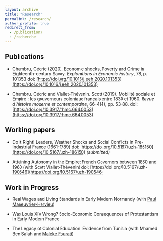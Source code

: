 ```yaml
---
layout: archive
title: "Research"
permalink: /research/
author_profile: true
redirect_from:
  - /publications
  - /recherche
---
```


## Publications

* Chambru, Cédric (2020). Economic shocks, Poverty and Crime in Eighteenth-century Savoy. _Explorations in Economic History_, 78, p. 101353 doi: [https://doi.org/10.1016/j.eeh.2020.101353](https://doi.org/10.1016/j.eeh.2020.101353)

* Chambru, Cédric and  Viallet-Thévenin, Scott (2019). Mobilité sociale et Empire : les gouverneurs coloniaux français entre 1830 et 1960. _Revue d'histoire moderne et contemporaine_, 66-4(4), pp. 53-88. doi: [https://doi.org/10.3917/rhmc.664.0053](https://doi.org/10.3917/rhmc.664.0053)

## Working papers  

* Do it Right! Leaders, Weather Shocks and Social Conflicts in Pre-Industrial France (1661-1789) doi: [https://doi.org/10.5167/uzh-186150](https://doi.org/10.5167/uzh-186150)
_(submitted)_

* Attaining Autonomy in the Empire: French Governors between 1860 and 1960 (with [Scott Viallet-Thévenin](https://cv.archives-ouvertes.fr/scott-viallet-thevenin)) doi: [https://doi.org/10.5167/uzh-190546](https://doi.org/10.5167/uzh-190546)

## Work in Progress  

* Real Wages and Living Standards in Early Modern Normandy (with [Paul Maneuvrier-Hervieu](https://paulmaneuvrierhervieu.com/))

* Was Louis XIV Wrong? Socio-Economic Consequences of Protestantism in Early Modern France

* The Legacy of Colonial Education: Evidence from Tunisia (with Mhamed Ben Salah and [Maleke Fourati](https://sites.google.com/view/malekefourati/home))

